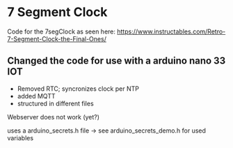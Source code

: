 # 7 Segment Clock

Code for the 7segClock as seen here: https://www.instructables.com/Retro-7-Segment-Clock-the-Final-Ones/

## Changed the code for use with a arduino nano 33 IOT

- Removed RTC; syncronizes clock per NTP
- added MQTT
- structured in different files

Webserver does not work (yet?)


uses a arduino_secrets.h file -> see arduino_secrets_demo.h for used variables
